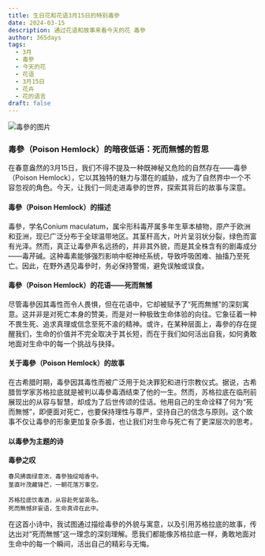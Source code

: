 ```yaml
---
title: 生日花和花语3月15日的特别毒參
date: 2024-03-15
description: 通过花语和故事来看今天的花 毒參
author: 365days
tags:
  - 3月
  - 毒參
  - 今天的花
  - 花语
  - 3月15日
  - 花卉
  - 花的语言
draft: false
---
```



![毒參的图片](https://cdn.pixabay.com/photo/2022/08/21/14/15/hemlock-7401397_1280.jpg#center#center)


### 毒參（Poison Hemlock）的暗夜低语：死而無憾的哲思

在春意盎然的3月15日，我们不得不提及一种既神秘又危险的自然存在——毒參（Poison Hemlock），它以其独特的魅力与潜在的威胁，成为了自然界中一个不容忽视的角色。今天，让我们一同走进毒參的世界，探索其背后的故事与深意。

#### 毒參（Poison Hemlock）的描述

毒參，学名Conium maculatum，属伞形科毒芹属多年生草本植物，原产于欧洲和亚洲，现已广泛分布于全球温带地区。其茎秆高大，叶片呈羽状分裂，绿色而富有光泽。然而，真正让毒參声名远扬的，并非其外貌，而是其全株含有的剧毒成分——毒芹碱。这种毒素能够强烈影响中枢神经系统，导致呼吸困难、抽搐乃至死亡。因此，在野外遇见毒參时，务必保持警惕，避免误触或误食。

#### 毒參（Poison Hemlock）的花语——死而無憾

尽管毒參因其毒性而令人畏惧，但在花语中，它却被赋予了“死而無憾”的深刻寓意。这并非是对死亡本身的赞美，而是对一种极致生命体验的向往。它象征着一种不畏生死、追求真理或信念至死不渝的精神。或许，在某种层面上，毒參的存在提醒我们，生命的价值并不完全取决于其长短，而在于我们如何活出自我，如何勇敢地面对生命中的每一个挑战与抉择。

#### 关于毒參（Poison Hemlock）的故事

在古希腊时期，毒參因其毒性而被广泛用于处决罪犯和进行宗教仪式。据说，古希腊哲学家苏格拉底就是被判以毒參毒酒结束了他的一生。然而，苏格拉底在临刑前展现出的从容与智慧，却成为了后世传颂的佳话。他用自己的生命诠释了何为“死而無憾”，即便面对死亡，也要保持理性与尊严，坚持自己的信念与原则。这个故事不仅让毒參的形象更加复杂多面，也让我们对生命与死亡有了更深层次的思考。

#### 以毒參为主题的诗

**毒參之叹**

	春风拂面绿意浓，毒參独绽暗香中。  
	茎直叶茂藏锋芒，一朝花落万事空。
	
	苏格拉底饮毒酒，从容赴死留英名。  
	死而無憾非妄语，生命真谛在此中。

在这首小诗中，我试图通过描绘毒參的外貌与寓意，以及引用苏格拉底的故事，传达出对“死而無憾”这一理念的深刻理解。愿我们都能像苏格拉底一样，勇敢地面对生命中的每一个瞬间，活出自己的精彩与无悔。

